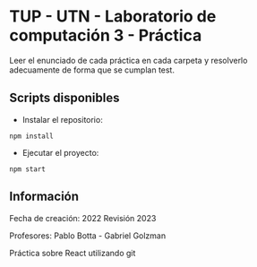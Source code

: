 # TUP - UTN - Laboratorio de computación 3 - Práctica

Leer el enunciado de cada práctica en cada carpeta y resolverlo adecuamente de forma que se cumplan test.

## Scripts disponibles

- Instalar el repositorio:

`npm install`


- Ejecutar el proyecto:

`npm start`

## Información

Fecha de creación: 2022
Revisión 2023

Profesores: Pablo Botta - Gabriel Golzman

Práctica sobre React utilizando git
